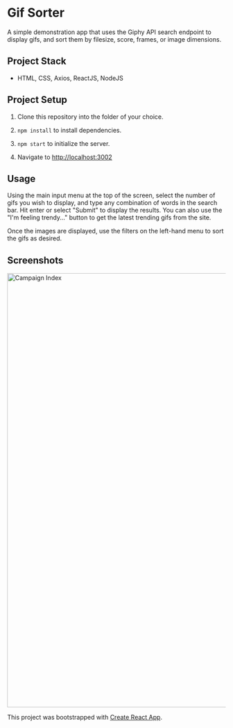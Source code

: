 # Gif Sorter
A simple demonstration app that uses the Giphy API search endpoint to display gifs, and sort them by filesize, score, frames, or image dimensions.

## Project Stack
* HTML, CSS, Axios, ReactJS, NodeJS


## Project Setup
1. Clone this repository into the folder of your choice.

2. `npm install` to install dependencies.

3. `npm start` to initialize the server.

4. Navigate to [http://localhost:3002](http://localhost:3002)

## Usage
Using the main input menu at the top of the screen, select the number of gifs you wish to display, and type any combination of words in the search bar. Hit enter or select "Submit" to display the results. You can also use the "I'm feeling trendy..." button to get the latest trending gifs from the site.

Once the images are displayed, use the filters on the left-hand menu to sort the gifs as desired.

## Screenshots

<img src="https://github.com/pnolan89/dungeon-wizard/blob/master/public/images/campaign-index.png" alt="Campaign Index" width="1000" />


This project was bootstrapped with [Create React App](https://github.com/facebook/create-react-app).